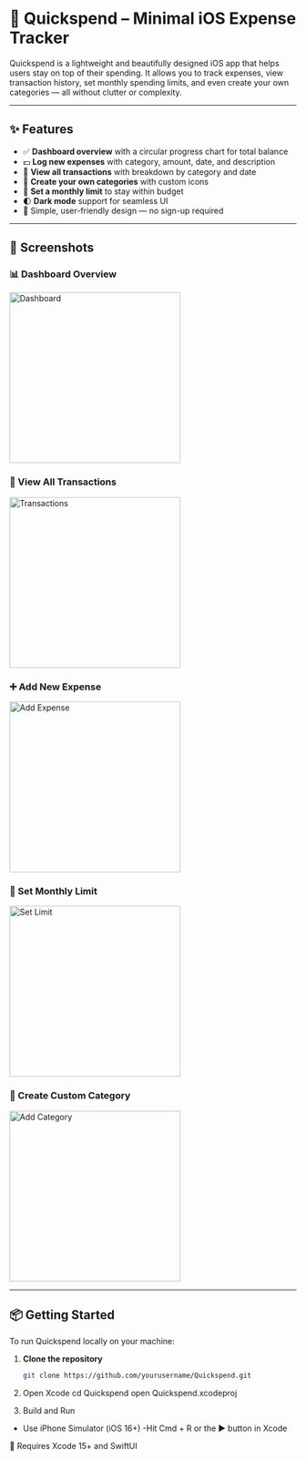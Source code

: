 # 💸 Quickspend – Minimal iOS Expense Tracker

Quickspend is a lightweight and beautifully designed iOS app that helps users stay on top of their spending. It allows you to track expenses, view transaction history, set monthly spending limits, and even create your own categories — all without clutter or complexity.

---

## ✨ Features

- ✅ **Dashboard overview** with a circular progress chart for total balance
- 💵 **Log new expenses** with category, amount, date, and description
- 📂 **View all transactions** with breakdown by category and date
- 🧩 **Create your own categories** with custom icons
- 🎯 **Set a monthly limit** to stay within budget
- 🌓 **Dark mode** support for seamless UI
- 🧠 Simple, user-friendly design — no sign-up required

---

## 📸 Screenshots

### 📊 Dashboard Overview
<img src="Screenshots/Dashboard.png" alt="Dashboard" width="300"/>

### 📃 View All Transactions
<img src="Screenshots/AllTransactions.png" alt="Transactions" width="300"/>

### ➕ Add New Expense
<img src="Screenshots/AddExpense.png" alt="Add Expense" width="300"/>

### 🎯 Set Monthly Limit
<img src="Screenshots/SetLimit.png" alt="Set Limit" width="300"/>

### 🧩 Create Custom Category
<img src="Screenshots/AddCategory.png" alt="Add Category" width="300"/>

---

## 📦 Getting Started

To run Quickspend locally on your machine:

1. **Clone the repository**
   ```bash
   git clone https://github.com/yourusername/Quickspend.git

2. Open Xcode
  cd Quickspend
  open Quickspend.xcodeproj

3. Build and Run
  - Use iPhone Simulator (iOS 16+)
  -Hit Cmd + R or the ▶️ button in Xcode

🔧 Requires Xcode 15+ and SwiftUI
